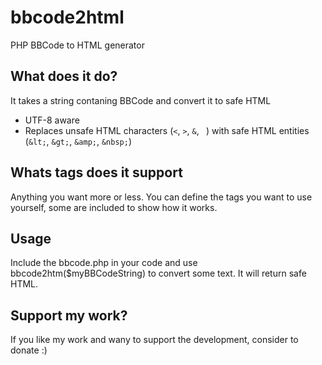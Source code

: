 # bbcode2html
PHP BBCode to HTML generator

## What does it do?
It takes a string contaning BBCode and convert it to safe HTML

* UTF-8 aware
* Replaces unsafe HTML characters (`<`, `>`, `&`, ` `) with safe HTML entities (`&lt;`, `&gt;`, `&amp;`, `&nbsp;`)

## Whats tags does it support
Anything you want more or less. You can define the tags you want to use yourself, some are included to show how it works.

## Usage
Include the bbcode.php in your code and use bbcode2htm($myBBCodeString) to convert some text. It will return safe HTML.

## Support my work?
If you like my work and wany to support the development, consider to donate :)

